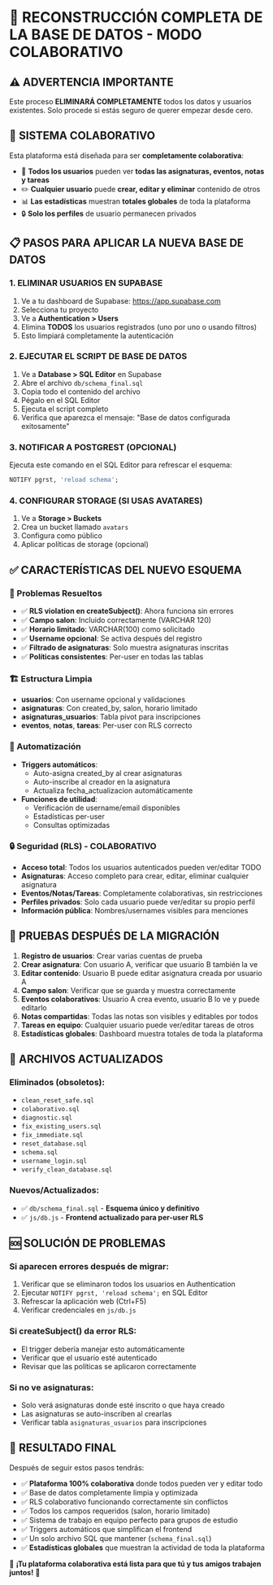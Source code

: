 # 🚀 RECONSTRUCCIÓN COMPLETA DE LA BASE DE DATOS - MODO COLABORATIVO

## ⚠️ ADVERTENCIA IMPORTANTE
Este proceso **ELIMINARÁ COMPLETAMENTE** todos los datos y usuarios existentes. Solo procede si estás seguro de querer empezar desde cero.

## 🤝 SISTEMA COLABORATIVO
Esta plataforma está diseñada para ser **completamente colaborativa**:
- 👥 **Todos los usuarios** pueden ver **todas las asignaturas, eventos, notas y tareas**
- ✏️ **Cualquier usuario** puede **crear, editar y eliminar** contenido de otros
- 📊 **Las estadísticas** muestran **totales globales** de toda la plataforma
- 🔒 **Solo los perfiles** de usuario permanecen privados

## 📋 PASOS PARA APLICAR LA NUEVA BASE DE DATOS

### 1. ELIMINAR USUARIOS EN SUPABASE
1. Ve a tu dashboard de Supabase: https://app.supabase.com
2. Selecciona tu proyecto
3. Ve a **Authentication > Users**
4. Elimina **TODOS** los usuarios registrados (uno por uno o usando filtros)
5. Esto limpiará completamente la autenticación

### 2. EJECUTAR EL SCRIPT DE BASE DE DATOS
1. Ve a **Database > SQL Editor** en Supabase
2. Abre el archivo `db/schema_final.sql`
3. Copia todo el contenido del archivo
4. Pégalo en el SQL Editor
5. Ejecuta el script completo
6. Verifica que aparezca el mensaje: "Base de datos configurada exitosamente"

### 3. NOTIFICAR A POSTGREST (OPCIONAL)
Ejecuta este comando en el SQL Editor para refrescar el esquema:
```sql
NOTIFY pgrst, 'reload schema';
```

### 4. CONFIGURAR STORAGE (SI USAS AVATARES)
1. Ve a **Storage > Buckets**
2. Crea un bucket llamado `avatars`
3. Configura como público
4. Aplicar políticas de storage (opcional)

## ✅ CARACTERÍSTICAS DEL NUEVO ESQUEMA

### 🔧 Problemas Resueltos
- ✅ **RLS violation en createSubject()**: Ahora funciona sin errores
- ✅ **Campo salon**: Incluido correctamente (VARCHAR 120)
- ✅ **Horario limitado**: VARCHAR(100) como solicitado
- ✅ **Username opcional**: Se activa después del registro
- ✅ **Filtrado de asignaturas**: Solo muestra asignaturas inscritas
- ✅ **Políticas consistentes**: Per-user en todas las tablas

### 🏗️ Estructura Limpia
- **usuarios**: Con username opcional y validaciones
- **asignaturas**: Con created_by, salon, horario limitado
- **asignaturas_usuarios**: Tabla pivot para inscripciones
- **eventos**, **notas**, **tareas**: Per-user con RLS correcto

### 🤖 Automatización
- **Triggers automáticos**: 
  - Auto-asigna created_by al crear asignaturas
  - Auto-inscribe al creador en la asignatura
  - Actualiza fecha_actualizacion automáticamente
- **Funciones de utilidad**:
  - Verificación de username/email disponibles
  - Estadísticas per-user
  - Consultas optimizadas

### 🔒 Seguridad (RLS) - COLABORATIVO
- **Acceso total**: Todos los usuarios autenticados pueden ver/editar TODO
- **Asignaturas**: Acceso completo para crear, editar, eliminar cualquier asignatura
- **Eventos/Notas/Tareas**: Completamente colaborativas, sin restricciones
- **Perfiles privados**: Solo cada usuario puede ver/editar su propio perfil
- **Información pública**: Nombres/usernames visibles para menciones

## 🧪 PRUEBAS DESPUÉS DE LA MIGRACIÓN

1. **Registro de usuarios**: Crear varias cuentas de prueba
2. **Crear asignatura**: Con usuario A, verificar que usuario B también la ve
3. **Editar contenido**: Usuario B puede editar asignatura creada por usuario A
4. **Campo salon**: Verificar que se guarda y muestra correctamente  
5. **Eventos colaborativos**: Usuario A crea evento, usuario B lo ve y puede editarlo
6. **Notas compartidas**: Todas las notas son visibles y editables por todos
7. **Tareas en equipo**: Cualquier usuario puede ver/editar tareas de otros
8. **Estadísticas globales**: Dashboard muestra totales de toda la plataforma

## 📁 ARCHIVOS ACTUALIZADOS

### Eliminados (obsoletos):
- `clean_reset_safe.sql`
- `colaborativo.sql`
- `diagnostic.sql`
- `fix_existing_users.sql`
- `fix_immediate.sql`
- `reset_database.sql`
- `schema.sql`
- `username_login.sql`
- `verify_clean_database.sql`

### Nuevos/Actualizados:
- ✅ `db/schema_final.sql` - **Esquema único y definitivo**
- ✅ `js/db.js` - **Frontend actualizado para per-user RLS**

## 🆘 SOLUCIÓN DE PROBLEMAS

### Si aparecen errores después de migrar:
1. Verificar que se eliminaron todos los usuarios en Authentication
2. Ejecutar `NOTIFY pgrst, 'reload schema';` en SQL Editor
3. Refrescar la aplicación web (Ctrl+F5)
4. Verificar credenciales en `js/db.js`

### Si createSubject() da error RLS:
- El trigger debería manejar esto automáticamente
- Verificar que el usuario esté autenticado
- Revisar que las políticas se aplicaron correctamente

### Si no ve asignaturas:
- Solo verá asignaturas donde esté inscrito o que haya creado
- Las asignaturas se auto-inscriben al crearlas
- Verificar tabla `asignaturas_usuarios` para inscripciones

## 🎯 RESULTADO FINAL

Después de seguir estos pasos tendrás:
- ✅ **Plataforma 100% colaborativa** donde todos pueden ver y editar todo
- ✅ Base de datos completamente limpia y optimizada
- ✅ RLS colaborativo funcionando correctamente sin conflictos
- ✅ Todos los campos requeridos (salon, horario limitado)
- ✅ Sistema de trabajo en equipo perfecto para grupos de estudio
- ✅ Triggers automáticos que simplifican el frontend
- ✅ Un solo archivo SQL que mantener (`schema_final.sql`)
- ✅ **Estadísticas globales** que muestran la actividad de toda la plataforma

🤝 **¡Tu plataforma colaborativa está lista para que tú y tus amigos trabajen juntos!** 🚀

